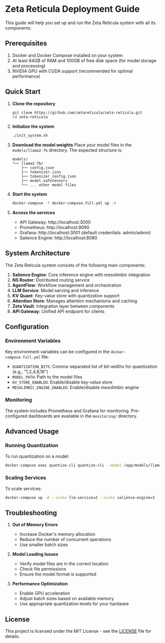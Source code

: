 # Zeta Reticula Deployment Guide

This guide will help you set up and run the Zeta Reticula system with all its components.

## Prerequisites

1. Docker and Docker Compose installed on your system
2. At least 64GB of RAM and 100GB of free disk space (for model storage and processing)
3. NVIDIA GPU with CUDA support (recommended for optimal performance)

## Quick Start

1. **Clone the repository**
   ```bash
   git clone https://github.com/zetareticula/zeta-reticula.git
   cd zeta-reticula
   ```

2. **Initialize the system**
   ```bash
   ./init_system.sh
   ```

3. **Download the model weights**
   Place your model files in the `models/llama2-7b` directory. The expected structure is:
   ```
   models/
   └── llama2-7b/
       ├── config.json
       ├── tokenizer.json
       ├── tokenizer_config.json
       ├── model.safetensors
       └── ... other model files
   ```

4. **Start the system**
   ```bash
   docker-compose -f docker-compose.full.yml up -d
   ```

5. **Access the services**
   - API Gateway: http://localhost:3000
   - Prometheus: http://localhost:9090
   - Grafana: http://localhost:3001 (default credentials: admin/admin)
   - Salience Engine: http://localhost:8080

## System Architecture

The Zeta Reticula system consists of the following main components:

1. **Salience Engine**: Core inference engine with mesolimbic integration
2. **NS Router**: Distributed routing service
3. **AgentFlow**: Workflow management and orchestration
4. **LLM Service**: Model serving and inference
5. **KV Quant**: Key-value store with quantization support
6. **Attention Store**: Manages attention mechanisms and caching
7. **Zeta Vault**: Integration layer between components
8. **API Gateway**: Unified API endpoint for clients

## Configuration

### Environment Variables

Key environment variables can be configured in the `docker-compose.full.yml` file:

- `QUANTIZATION_BITS`: Comma-separated list of bit-widths for quantization (e.g., "1,2,4,8,16")
- `MODEL_PATH`: Path to the model files
- `KV_STORE_ENABLED`: Enable/disable key-value store
- `MESOLIMBIC_ENGINE_ENABLED`: Enable/disable mesolimbic engine

### Monitoring

The system includes Prometheus and Grafana for monitoring. Pre-configured dashboards are available in the `monitoring/` directory.

## Advanced Usage

### Running Quantization

To run quantization on a model:

```bash
docker-compose exec quantize-cli quantize-cli --model /app/models/llama2-7b --bits 1,2,4,8,16 --output /app/results
```

### Scaling Services

To scale services:

```bash
docker-compose up -d --scale llm-service=2 --scale salience-engine=3
```

## Troubleshooting

1. **Out of Memory Errors**
   - Increase Docker's memory allocation
   - Reduce the number of concurrent operations
   - Use smaller batch sizes

2. **Model Loading Issues**
   - Verify model files are in the correct location
   - Check file permissions
   - Ensure the model format is supported

3. **Performance Optimization**
   - Enable GPU acceleration
   - Adjust batch sizes based on available memory
   - Use appropriate quantization levels for your hardware

## License

This project is licensed under the MIT License - see the [LICENSE](LICENSE) file for details.
